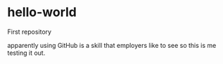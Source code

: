 # hello-world
First repository

apparently using GitHub is a skill that employers like to see
so this is me testing it out.
